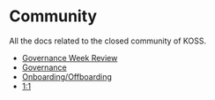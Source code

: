 # Community

All the docs related to the closed community of KOSS.

- [Governance Week Review](governance-review-week)
- [Governance](governance)
- [Onboarding/Offboarding](onboarding-offboarding)
- [1:1](one-on-one)
